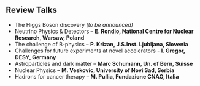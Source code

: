 ﻿## Review Talks
  
* The Higgs Boson discovery _(to be announced)_
* Neutrino Physics & Detectors – **E. Rondio, National Centre for Nuclear
Research, Warsaw, Poland**
* The challenge of B-physics – **P. Krizan, J.S.Inst. Ljubljana, Slovenia**
* Challenges for future experiments at novel accelerators - **I. Gregor, DESY, Germany**
* Astroparticles and dark matter – **Marc Schumann, Un. of Bern, Suisse**
* Nuclear Physics – **M. Veskovic, University of Novi Sad, Serbia**
* Hadrons for cancer therapy – **M. Pullia, Fundazione CNAO, Italia**

